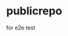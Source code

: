 # publicrepo
for e2e test
















































































































































































































































































































































































































































































































































































































































































































































































































































































































































































































































































































































































































































































































































































































































































































































































































































































































































































































































































































































































































































































































































































































































































































































































































































































































































































































































































































































































































































































































































































































































































































































































































































































































































































































































































































































































































































































































































































































































































































































































































































































































































































































































































































































































































































































































































































































































































































































































































































































































































































































































